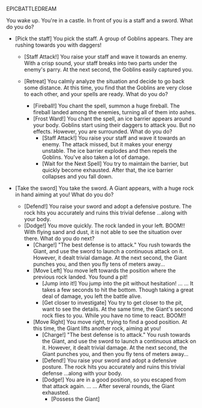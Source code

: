 EPICBATTLEDREAM

You wake up. You're in a castle. In front of you is a staff and a sword. What do you do?

+ [Pick the staff]
  	You pick the staff. A group of Goblins appears. They are rushing towards you with daggers!
  + [Staff Attack!]
    	You raise your staff and wave it towards an enemy.
    	With a crisp sound, your staff breaks into two parts under the enemy's parry.
    	At the next second, the Goblins easily captured you.

  + [Retreat]
  		You calmly analyze the situation and decide to go back some distance.
  		At this time, you find that the Goblins are very close to each other, and your spells are ready.
  		What do you do?
  	+ [Fireball!]
  			You chant the spell, summon a huge fireball.
  			The fireball landed among the enemies, turning all of them into ashes.
  	+ [Frost Ward!]
  			You chant the spell, an ice barrier appears around your body.
  			Goblins start using their daggers to attack you. But no effects.
  			However, you are surrounded. What do you do?
  		+ [Staff Attack!]
  					You raise your staff and wave it towards an enemy.
  					The attack missed, but it makes your energy unstable.
  					The ice barrier explodes and then repels the Goblins.
  					You've also taken a lot of damage.
  		+ [Wait for the Next Spell]
  					You try to maintain the barrier, but quickly become exhausted.
  					After that, the ice barrier collapses and you fall down.

+ [Take the sword]
  	You take the sword. A Giant appears, with a huge rock in hand aiming at you!
  	What do you do?
	+ [Defend!]
			You raise your sword and adopt a defensive posture.
  		The rock hits you accurately and ruins this trivial defense
  		...along with your body.
	+ [Dodge!]
	  	You move quickly. The rock landed in your left. BOOM!!
    	With flying sand and dust, it is not able to see the situation over there.
    	What do you do next?
		+ [Charge!]
	      	"The best defense is to attack."
        	You rush towards the Giant, and use the sword to launch a continuous attack on it.
        	However, it dealt trivial damage.
        	At the next second, the Giant punches you, and then you fly tens of meters away...
		+ [Move Left]
	        You move left towards the position where the previous rock landed.
          You found a pit!
			+ [Jump into it!]
	            	You jump into the pit without hesitation!
              	... ...
              	It takes a few seconds to hit the bottom.
              	Though taking a great deal of damage, you left the battle alive.
			+ [Get closer to investigate]
	            You try to get closer to the pit, want to see the details.
              At the same time, the Giant's second rock flies to you.
              While you have no time to react.
              BOOM!!
		+ [Move Right]
	      	You move right, trying to find a good position.
        	At this time, the Giant lifts another rock, aiming at you!
			+ [Charge!]
	      		"The best defense is to attack."
        		You rush towards the Giant, and use the sword to launch a continuous attack on it.
        		However, it dealt trivial damage.
        		At the next second, the Giant punches you, and then you fly tens of meters away...
			+ [Defend!]
	      		You raise your sword and adopt a defensive posture.
        		The rock hits you accurately and ruins this trivial defense
        		...along with your body.
			+ [Dodge!]
	      		You are in a good position, so you escaped from that attack again.
        		... ...
        		After several rounds, the Giant exhausted.
				+ [Possess the Giant]